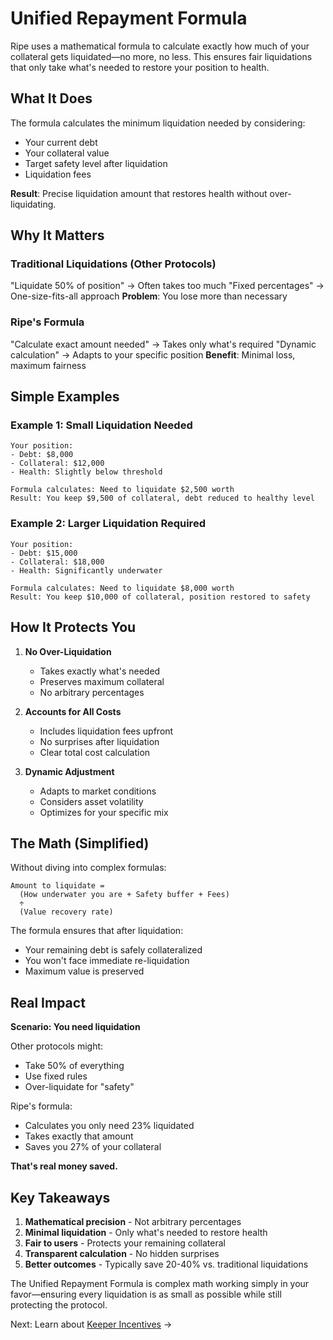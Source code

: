 # Unified Repayment Formula

Ripe uses a mathematical formula to calculate exactly how much of your collateral gets liquidated—no more, no less. This ensures fair liquidations that only take what's needed to restore your position to health.

## What It Does

The formula calculates the minimum liquidation needed by considering:
- Your current debt
- Your collateral value  
- Target safety level after liquidation
- Liquidation fees

**Result**: Precise liquidation amount that restores health without over-liquidating.

## Why It Matters

### Traditional Liquidations (Other Protocols)
"Liquidate 50% of position" → Often takes too much
"Fixed percentages" → One-size-fits-all approach
**Problem**: You lose more than necessary

### Ripe's Formula
"Calculate exact amount needed" → Takes only what's required
"Dynamic calculation" → Adapts to your specific position
**Benefit**: Minimal loss, maximum fairness

## Simple Examples

### Example 1: Small Liquidation Needed
```
Your position:
- Debt: $8,000
- Collateral: $12,000
- Health: Slightly below threshold

Formula calculates: Need to liquidate $2,500 worth
Result: You keep $9,500 of collateral, debt reduced to healthy level
```

### Example 2: Larger Liquidation Required
```
Your position:
- Debt: $15,000  
- Collateral: $18,000
- Health: Significantly underwater

Formula calculates: Need to liquidate $8,000 worth
Result: You keep $10,000 of collateral, position restored to safety
```

## How It Protects You

1. **No Over-Liquidation**
   - Takes exactly what's needed
   - Preserves maximum collateral
   - No arbitrary percentages

2. **Accounts for All Costs**
   - Includes liquidation fees upfront
   - No surprises after liquidation
   - Clear total cost calculation

3. **Dynamic Adjustment**
   - Adapts to market conditions
   - Considers asset volatility
   - Optimizes for your specific mix

## The Math (Simplified)

Without diving into complex formulas:

```
Amount to liquidate = 
  (How underwater you are + Safety buffer + Fees)
  ÷ 
  (Value recovery rate)
```

The formula ensures that after liquidation:
- Your remaining debt is safely collateralized
- You won't face immediate re-liquidation
- Maximum value is preserved

## Real Impact

**Scenario: You need liquidation**

Other protocols might:
- Take 50% of everything
- Use fixed rules
- Over-liquidate for "safety"

Ripe's formula:
- Calculates you only need 23% liquidated
- Takes exactly that amount
- Saves you 27% of your collateral

**That's real money saved.**

## Key Takeaways

1. **Mathematical precision** - Not arbitrary percentages
2. **Minimal liquidation** - Only what's needed to restore health
3. **Fair to users** - Protects your remaining collateral
4. **Transparent calculation** - No hidden surprises
5. **Better outcomes** - Typically save 20-40% vs. traditional liquidations

The Unified Repayment Formula is complex math working simply in your favor—ensuring every liquidation is as small as possible while still protecting the protocol.

Next: Learn about [Keeper Incentives](keeper-incentives.md) →